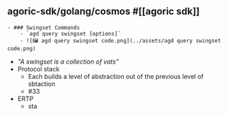## agoric-sdk/golang/cosmos #[[agoric sdk]]
	- ### Swingset Commands
		- `agd query swingset [options]`
		- ![🖼 agd query swingset code.png](../assets/agd query swingset code.png)
- *"A swingset is a collection of vats"*
- Protocol stack
	- Each builds a level of abstraction out of the previous level of sbtaction
	- #33
- ERTP
	- sta
